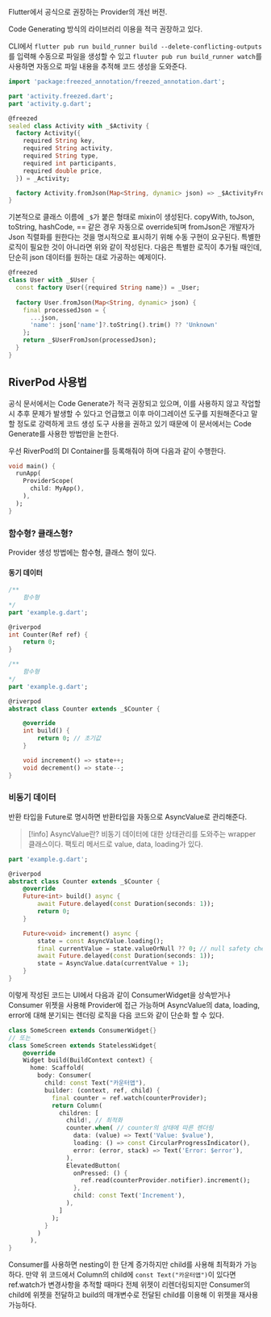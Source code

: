 Flutter에서 공식으로 권장하는 Provider의 개선 버전.

Code Generating 방식의 라이브러리 이용을 적극 권장하고 있다.

CLI에서 `flutter pub run build_runner build --delete-conflicting-outputs`를 입력해 수동으로 파일을 생성할 수 있고 `fluuter pub run build_runner watch`를 사용하면 자동으로 파일 내용을 추적해 코드 생성을 도와준다.

```dart
import 'package:freezed_annotation/freezed_annotation.dart';

part 'activity.freezed.dart';
part 'activity.g.dart';

@freezed
sealed class Activity with _$Activity {
  factory Activity({
    required String key,
    required String activity,
    required String type,
    required int participants,
    required double price,
  }) = _Activity;

  factory Activity.fromJson(Map<String, dynamic> json) => _$ActivityFromJson(json);
}
```

기본적으로 클래스 이름에 `_$`가 붙은 형태로 mixin이 생성된다. copyWith, toJson, toString, hashCode, \=\= 같은 경우 자동으로 override되며 fromJson은 개발자가 Json 직렬화를 원한다는 것을 명시적으로 표시하기 위해 수동 구현이 요구된다. 특별한 로직이 필요한 것이 아니라면 위와 같이 작성된다. 다음은 특별한 로직이 추가될 때인데, 단순히 json 데이터를 원하는 대로 가공하는 예제이다.

```dart
@freezed
class User with _$User {
  const factory User({required String name}) = _User;
  
  factory User.fromJson(Map<String, dynamic> json) {
    final processedJson = {
      ...json,
      'name': json['name']?.toString().trim() ?? 'Unknown'
    };
    return _$UserFromJson(processedJson);
  }
}
```

## RiverPod 사용법

공식 문서에서는 Code Generate가 적극 권장되고 있으며, 이를 사용하지 않고 작업할시 추후 문제가 발생할 수 있다고 언급했고 이후 마이그레이션 도구를 지원해준다고 말할 정도로 강력하게 코드 생성 도구 사용을 권하고 있기 때문에 이 문서에서는 Code Generate를 사용한 방법만을 논한다.

우선 RiverPod의 DI Container를 등록해줘야 하며 다음과 같이 수행한다.

```dart
void main() {
  runApp(
    ProviderScope(
      child: MyApp(),
    ),
  );
}
```

### 함수형? 클래스형?
Provider 생성 방법에는 함수형, 클래스 형이 있다.

#### 동기 데이터

```dart
/**
	함수형
*/
part 'example.g.dart';

@riverpod
int Counter(Ref ref) {
	return 0;
}
```


```dart
/**
	함수형
*/
part 'example.g.dart';

@riverpod
abstract class Counter extends _$Counter {

	@override
	int build() {
		return 0; // 초기값
	}

	void increment() => state++;
	void decrement() => state--;
}
```

### 비동기 데이터
반환 타입을 Future로 명시하면 반환타입을 자동으로 AsyncValue로 관리해준다.

>[!info] AsyncValue란?
>비동기 데이터에 대한 상태관리를 도와주는 wrapper 클래스이다.
>팩토리 메서드로 value, data, loading가 있다.

```dart
part 'example.g.dart';

@riverpod
abstract class Counter extends _$Counter {
	@override
	Future<int> build() async {
		await Future.delayed(const Duration(seconds: 1));
		return 0;
	}

	Future<void> increment() async {
		state = const AsyncValue.loading();
		final currentValue = state.valueOrNull ?? 0; // null safety check
		await Future.delayed(const Duration(seconds: 1));
		state = AsyncValue.data(currentValue + 1);
	}
}
```

이렇게 작성된 코드는 UI에서 다음과 같이 ConsumerWidget을 상속받거나 Consumer 위젯을 사용해 Provider에 접근 가능하며 AsyncValue의 data, loading, error에 대해 분기되는 렌더링 로직을 다음 코드와 같이 단순화 할 수 있다.

```dart
class SomeScreen extends ConsumerWidget{}
// 또는
class SomeScreen extends StatelessWidget{
	@override
	Widget build(BuildContext context) {
      home: Scaffold(
        body: Consumer(
		  child: const Text("카운터앱"),
          builder: (context, ref, child) {
            final counter = ref.watch(counterProvider);
            return Column(
              children: [
				child!, // 최적화
                counter.when( // counter의 상태에 따른 렌더링
                  data: (value) => Text('Value: $value'),
                  loading: () => const CircularProgressIndicator(),
                  error: (error, stack) => Text('Error: $error'),
                ),
                ElevatedButton(
                  onPressed: () {
                    ref.read(counterProvider.notifier).increment();
                  },
                  child: const Text('Increment'),
                ),
              ]
            );
          }
        )
      ),
}
```

Consumer를 사용하면 nesting이 한 단계 증가하지만 child를 사용해 최적화가 가능하다. 만약 위 코드에서 Column의 child에 `const Text("카운터앱")`이 있다면 ref.watch가 변경사항을 추적할 때마다 전체 위젯이 리렌더링되지만 Consumer의 child에 위젯을 전달하고 build의 매개변수로 전달된 child를 이용해 이 위젯을 재사용 가능하다.

